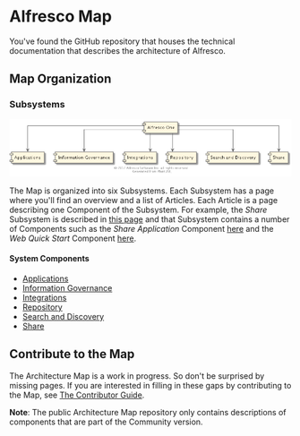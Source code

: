 # Alfresco Map

You've found the GitHub repository that houses the technical documentation that describes the architecture of Alfresco.

## 
 
## Map Organization

### Subsystems

![Subsystem](./resource/component/system-subsystems.png)

The Map is organized into six Subsystems.  Each Subsystem has a page where you'll find an overview and a list of Articles. 
Each Article is a page describing one Component of the Subsystem.  For example, the *Share* Subsystem is described in [this page](./subsystem/share) and that Subsystem contains a number of Components such as the *Share Application* Component [here](./subsystem/share/share-app) and 
the *Web Quick Start* Component [here](./subsystem/share/web-quick-start).

#### System Components

* [Applications](./subsystem/applications)
* [Information Governance](./subsystem/information-governance)
* [Integrations](./subsystem/integrations)
* [Repository](./subsystem/repository)
* [Search and Discovery](./subsystem/search-and-discovery)
* [Share](./subsystem/share)

## Contribute to the Map
The Architecture Map is a work in progress.  So don't be surprised by missing pages. If you are interested in filling in these gaps by contributing to the Map, see [The Contributor Guide](../contributor-guide.md).

**Note**: The public Architecture Map repository only contains descriptions of components that are part of the Community version.
